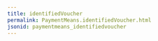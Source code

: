 ```yaml
---
title: identifiedVoucher
permalink: PaymentMeans.identifiedVoucher.html
jsonid: paymentmeans_identifiedvoucher
---
```

